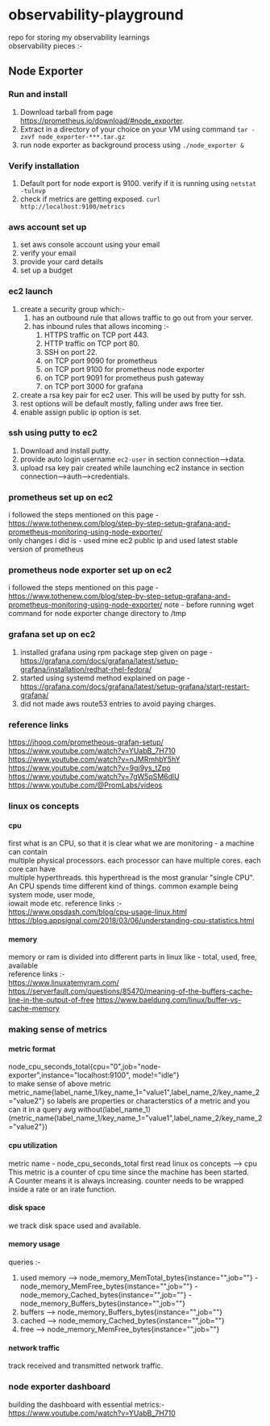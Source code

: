 # observability-playground
repo for storing my observability learnings  
observability pieces :-  

## Node Exporter
### Run and install  
1. Download tarball from page https://prometheus.io/download/#node_exporter.
2. Extract in a directory of your choice on your VM using command ```tar -zxvf node_exporter-***.tar.gz```
3. run node exporter as background process using ```./node_exporter &```

### Verify installation 
1. Default port for node export is 9100. verify if it is running using ```netstat -tulnvp```
2. check if metrics are getting exposed. ```curl http://localhost:9100/metrics```

### aws account set up
1. set aws console account using your email
2. verify your email
3. provide your card details
4. set up a budget

### ec2 launch
1. create a security group which:-  
    1. has an outbound rule that allows traffic to go out from your server.
    2. has inbound rules that allows incoming :-
        1. HTTPS traffic on TCP port 443.
        2. HTTP traffic on TCP port 80.
        3. SSH on port 22. 
        4. on TCP port 9090 for prometheus
        5. on TCP port 9100 for prometheus node exporter 
        6. on TCP port 9091 for prometheus push gateway
        7. on TCP port 3000 for grafana
2. create a rsa key pair for ec2 user. This will be used by putty for ssh. 
3. rest options will be default mostly, falling under aws free tier. 
4. enable assign public ip option is set.

### ssh using putty to ec2
1. Download and install putty.
2. provide auto login username ```ec2-user``` in section connection-->data.
3. upload rsa key pair created while launching ec2 instance in section connection-->auth-->credentials.

### prometheus set up on ec2
i followed the steps mentioned on this page - https://www.tothenew.com/blog/step-by-step-setup-grafana-and-prometheus-monitoring-using-node-exporter/  
only changes i did is - used mine ec2 public ip and used latest stable version of prometheus

### prometheus node exporter set up on ec2
i followed the steps mentioned on this page - https://www.tothenew.com/blog/step-by-step-setup-grafana-and-prometheus-monitoring-using-node-exporter/
note - before running wget command for node exporter change directory to /tmp

### grafana set up on ec2
1. installed grafana using rpm package step given on page - https://grafana.com/docs/grafana/latest/setup-grafana/installation/redhat-rhel-fedora/
2. started using systemd method explained on page - https://grafana.com/docs/grafana/latest/setup-grafana/start-restart-grafana/
3. did not made aws route53 entries to avoid paying charges.

### reference links
https://jhooq.com/prometheous-grafan-setup/
https://www.youtube.com/watch?v=YUabB_7H710
https://www.youtube.com/watch?v=nJMRmhbY5hY
https://www.youtube.com/watch?v=9gj9ys_tZpo
https://www.youtube.com/watch?v=7gW5pSM6dlU
https://www.youtube.com/@PromLabs/videos  

### linux os concepts
#### cpu
first what is an CPU, so that it is clear what we are monitoring - a machine can contain  
multiple physical processors. each processor can have multiple cores. each core can have  
multiple hyperthreads. this hyperthread is the most granular "single CPU".  
An CPU spends time different kind of things. common example being system mode, user mode,  
iowait mode etc. reference links :-  
https://www.opsdash.com/blog/cpu-usage-linux.html  
https://blog.appsignal.com/2018/03/06/understanding-cpu-statistics.html

#### memory
memory or ram is divided into different parts in linux like - total, used, free, available  
reference links :-  
https://www.linuxatemyram.com/
https://serverfault.com/questions/85470/meaning-of-the-buffers-cache-line-in-the-output-of-free
https://www.baeldung.com/linux/buffer-vs-cache-memory

### making sense of metrics

#### metric format
node_cpu_seconds_total{cpu="0",job="node-exporter",instance="localhost:9100", mode!="idle"}  
to make sense of above metric
metric_name{label_name_1/key_name_1="value1",label_name_2/key_name_2="value2"}
so labels are properties or characterstics of a metric and you can it in a query
avg without(label_name_1) (metric_name{label_name_1/key_name_1="value1",label_name_2/key_name_2="value2"})

#### cpu utilization
metric name - node_cpu_seconds_total
first read linux os concepts --> cpu
This metric is a counter of cpu time since the machine has been started.  
A Counter means it is always increasing.
counter needs to be wrapped inside a rate or an irate function.  

#### disk space 
we track disk space used and available.

#### memory usage
queries :-  
1. used memory --> node_memory_MemTotal_bytes{instance="",job=""} - node_memory_MemFree_bytes{instance="",job=""}   - node_memory_Cached_bytes{instance="",job=""} - node_memory_Buffers_bytes{instance="",job=""}
2. buffers --> node_memory_Buffers_bytes{instance="",job=""}
3. cached --> node_memory_Cached_bytes{instance="",job=""}
4. free --> node_memory_MemFree_bytes{instance="",job=""}

#### network traffic
track received and transmitted network traffic.

### node exporter dashboard
building the dashboard with essential metrics:-  
https://www.youtube.com/watch?v=YUabB_7H710


 